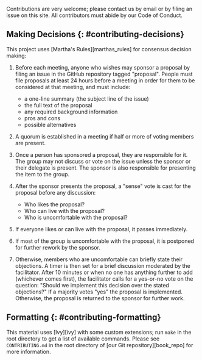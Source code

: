 Contributions are very welcome;
please contact us by email or by filing an issue on this site.
All contributors must abide by our Code of Conduct.

## Making Decisions {: #contributing-decisions}

This project uses [Martha's Rules][marthas_rules] for consensus decision making:

1.  Before each meeting, anyone who wishes may sponsor a proposal by filing an
    issue in the GitHub repository tagged "proposal".  People must file proposals
    at least 24 hours before a meeting in order for them to be considered at that
    meeting, and must include:
    -   a one-line summary (the subject line of the issue)
    -   the full text of the proposal
    -   any required background information
    -   pros and cons
    -   possible alternatives

2.  A quorum is established in a meeting if half or more of voting members are
    present.

3.  Once a person has sponsored a proposal, they are responsible for it.  The
    group may not discuss or vote on the issue unless the sponsor or their
    delegate is present.  The sponsor is also responsible for presenting the
    item to the group.

4.  After the sponsor presents the proposal, a "sense" vote is cast for the
    proposal before any discussion:
    -   Who likes the proposal?
    -   Who can live with the proposal?
    -   Who is uncomfortable with the proposal?

5.  If everyone likes or can live with the proposal, it passes immediately.

6.  If most of the group is uncomfortable with the proposal, it is postponed for
    further rework by the sponsor.

7.  Otherwise, members who are uncomfortable can briefly state their objections.
    A timer is then set for a brief discussion moderated by the facilitator.
    After 10 minutes or when no one has anything further to add (whichever comes
    first), the facilitator calls for a yes-or-no vote on the question: "Should
    we implement this decision over the stated objections?"  If a majority votes
    "yes" the proposal is implemented.  Otherwise, the proposal is returned to
    the sponsor for further work.

## Formatting {: #contributing-formatting}

This material uses [Ivy][ivy] with some custom extensions;
run `make` in the root directory to get a list of available commands.
Please see `CONTRIBUTING.md` in the root directory of [our Git repository][book_repo]
for more information.
